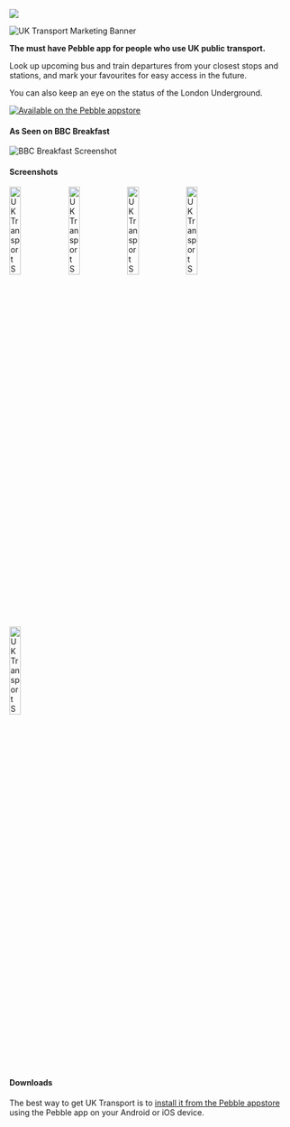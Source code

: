 ![](https://img.shields.io/badge/status-unmaintained-red.svg)

![UK Transport Marketing Banner][banner]

**The must have Pebble app for people who use UK public transport.**

Look up upcoming bus and train departures from your closest stops and stations,
and mark your favourites for easy access in the future.

You can also keep an eye on the status of the London Underground.

[![Available on the Pebble appstore][badge]][appstore]

#### As Seen on BBC Breakfast

![BBC Breakfast Screenshot][breakfast]

#### Screenshots

<img src="http://pblweb.com/screenshots/wrap/?colour=steel_stainless&url=https://raw.githubusercontent.com/smallstoneapps/uk-transport/master/marketing/screenshots/uk-transport_0-3-0_01.png" width="20%" alt="UK Transport Screenshot #1" />
<img src="http://pblweb.com/screenshots/wrap/?colour=steel_stainless&url=https://raw.githubusercontent.com/smallstoneapps/uk-transport/master/marketing/screenshots/uk-transport_0-3-0_02.png" width="20%" alt="UK Transport Screenshot #2" />
<img src="http://pblweb.com/screenshots/wrap/?colour=steel_stainless&url=https://raw.githubusercontent.com/smallstoneapps/uk-transport/master/marketing/screenshots/uk-transport_0-3-0_03.png" width="20%" alt="UK Transport Screenshot #3" />
<img src="http://pblweb.com/screenshots/wrap/?colour=steel_stainless&url=https://raw.githubusercontent.com/smallstoneapps/uk-transport/master/marketing/screenshots/uk-transport_0-3-0_04.png" width="20%" alt="UK Transport Screenshot #4" />
<img src="http://pblweb.com/screenshots/wrap/?colour=steel_stainless&url=https://raw.githubusercontent.com/smallstoneapps/uk-transport/master/marketing/screenshots/uk-transport_0-3-0_05.png" width="20%" alt="UK Transport Screenshot #5" />

#### Downloads

The best way to get UK Transport is to [install it from the Pebble appstore][appstore]
using the Pebble app on your Android or iOS device.

[appstore]: https://apps.getpebble.com/applications/52d3086712ea3dec7e00001b
[badge]: http://pblweb.com/badge/52d3086712ea3dec7e00001b/black/medium/
[banner]: https://raw.githubusercontent.com/smallstoneapps/uk-transport/master/marketing/banners/banner_03_tube.png
[breakfast]: https://smallstoneapps.s3.amazonaws.com/uk-transport/marketing/bbc-breakfast-2014-02-15.png
